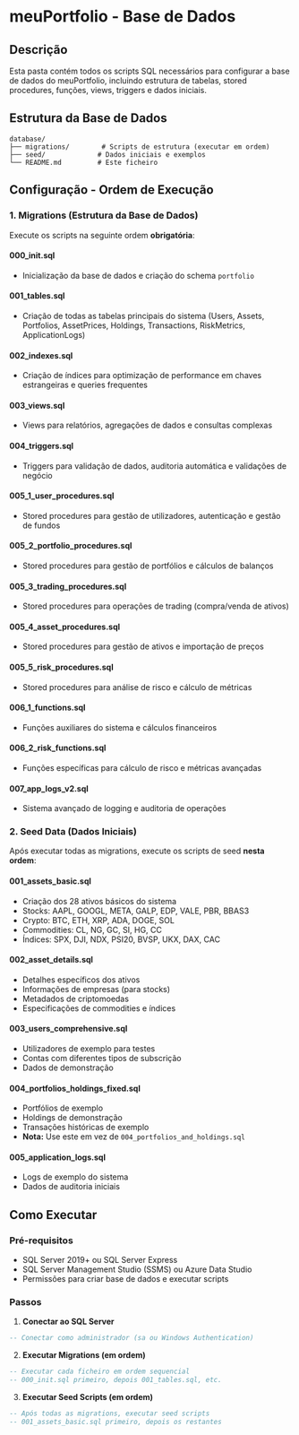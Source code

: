 # meuPortfolio - Base de Dados

## Descrição

Esta pasta contém todos os scripts SQL necessários para configurar a base de dados do meuPortfolio, incluindo estrutura de tabelas, stored procedures, funções, views, triggers e dados iniciais.

## Estrutura da Base de Dados

```
database/
├── migrations/        # Scripts de estrutura (executar em ordem)
├── seed/             # Dados iniciais e exemplos
└── README.md         # Este ficheiro
```

## Configuração - Ordem de Execução

### 1. Migrations (Estrutura da Base de Dados)

Execute os scripts na seguinte ordem **obrigatória**:

#### **000_init.sql**
- Inicialização da base de dados e criação do schema `portfolio`

#### **001_tables.sql**
- Criação de todas as tabelas principais do sistema (Users, Assets, Portfolios, AssetPrices, Holdings, Transactions, RiskMetrics, ApplicationLogs)

#### **002_indexes.sql**
- Criação de índices para optimização de performance em chaves estrangeiras e queries frequentes

#### **003_views.sql**
- Views para relatórios, agregações de dados e consultas complexas

#### **004_triggers.sql**
- Triggers para validação de dados, auditoria automática e validações de negócio

#### **005_1_user_procedures.sql**
- Stored procedures para gestão de utilizadores, autenticação e gestão de fundos

#### **005_2_portfolio_procedures.sql**
- Stored procedures para gestão de portfólios e cálculos de balanços

#### **005_3_trading_procedures.sql**
- Stored procedures para operações de trading (compra/venda de ativos)

#### **005_4_asset_procedures.sql**
- Stored procedures para gestão de ativos e importação de preços

#### **005_5_risk_procedures.sql**
- Stored procedures para análise de risco e cálculo de métricas

#### **006_1_functions.sql**
- Funções auxiliares do sistema e cálculos financeiros

#### **006_2_risk_functions.sql**
- Funções específicas para cálculo de risco e métricas avançadas

#### **007_app_logs_v2.sql**
- Sistema avançado de logging e auditoria de operações

### 2. Seed Data (Dados Iniciais)

Após executar todas as migrations, execute os scripts de seed **nesta ordem**:

#### **001_assets_basic.sql**
- Criação dos 28 ativos básicos do sistema
- Stocks: AAPL, GOOGL, META, GALP, EDP, VALE, PBR, BBAS3
- Crypto: BTC, ETH, XRP, ADA, DOGE, SOL
- Commodities: CL, NG, GC, SI, HG, CC
- Índices: SPX, DJI, NDX, PSI20, BVSP, UKX, DAX, CAC

#### **002_asset_details.sql**
- Detalhes específicos dos ativos
- Informações de empresas (para stocks)
- Metadados de criptomoedas
- Especificações de commodities e índices

#### **003_users_comprehensive.sql**
- Utilizadores de exemplo para testes
- Contas com diferentes tipos de subscrição
- Dados de demonstração

#### **004_portfolios_holdings_fixed.sql**
- Portfólios de exemplo
- Holdings de demonstração
- Transações históricas de exemplo
- **Nota:** Use este em vez de `004_portfolios_and_holdings.sql`

#### **005_application_logs.sql**
- Logs de exemplo do sistema
- Dados de auditoria iniciais

## Como Executar

### Pré-requisitos
- SQL Server 2019+ ou SQL Server Express
- SQL Server Management Studio (SSMS) ou Azure Data Studio
- Permissões para criar base de dados e executar scripts

### Passos

1. **Conectar ao SQL Server**
```sql
-- Conectar como administrador (sa ou Windows Authentication)
```

2. **Executar Migrations (em ordem)**
```sql
-- Executar cada ficheiro em ordem sequencial
-- 000_init.sql primeiro, depois 001_tables.sql, etc.
```

3. **Executar Seed Scripts (em ordem)**
```sql
-- Após todas as migrations, executar seed scripts
-- 001_assets_basic.sql primeiro, depois os restantes
```
